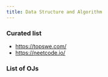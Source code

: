 ```yaml
---
title: Data Structure and Algorithm
---
```


### Curated list

- https://topswe.com/
- https://neetcode.io/

### List of OJs

